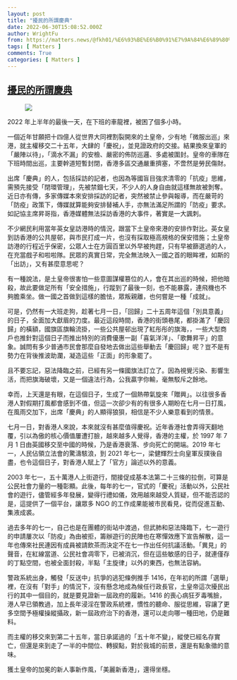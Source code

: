 ```yaml
---
layout: post
title: "擾民的所謂慶典"
date: 2022-06-30T15:08:52.000Z
author: WrightFu
from: https://matters.news/@fkh01/%E6%93%BE%E6%B0%91%E7%9A%84%E6%89%80%E8%AC%82%E6%85%B6%E5%85%B8-bafyreidzdfbxl7dreu5zfu5gxtehapc4dypmoxi3bneyyir5aswaz6ayf4
tags: [ Matters ]
comments: True
categories: [ Matters ]
---
```

<!--1656601732000-->
[擾民的所謂慶典](https://matters.news/@fkh01/%E6%93%BE%E6%B0%91%E7%9A%84%E6%89%80%E8%AC%82%E6%85%B6%E5%85%B8-bafyreidzdfbxl7dreu5zfu5gxtehapc4dypmoxi3bneyyir5aswaz6ayf4)
------

<div>
<figure class="image"><img src="https://assets.matters.news/embed/912232bf-5a3b-427e-aca6-2818f7b78348.jpeg" data-asset-id="912232bf-5a3b-427e-aca6-2818f7b78348" referrerpolicy="no-referrer"><figcaption><span></span></figcaption></figure><p>2022 年上半年的最後一天，在下班的車龍裡，被困了個多小時。</p><p>一個近年甘願把十四億人從世界大同裡割裂開來的土皇帝，少有地「微服出巡」來港，就主權移交二十五年，大肆的「慶祝」，並見證政府的交接。結果換來皇軍的「嚴陣以待」，「滴水不漏」的安檢、嚴密的佈防巡邏、多處被圍封。皇帝的車隊在下班時間出巡，主要幹道短暫封閉，香港多區交通嚴重擠塞，不啻然是勞民傷財。</p><p>出席「慶典」的人，包括採訪的記者，也因為等國盲目強求清零的「抗疫」思維，需預先接受「閉環管理」，先被禁錮七天，不少人的人身自由就這樣無故被剝奪。近日亦有傳，多家傳媒本來安排採訪的記者，突然被禁止參與報導，而在嚴苛的「防疫」政策下，傳媒就算能夠安排替補人手，亦無法滿足所謂的「防疫」要求。如記協主席昇哥指，香港媒體無法採訪香港的大事件，著實是一大諷刺。</p><p>不少網民利用當年英女皇訪港時的情況，跟當下土皇帝來港的安排作對比。英女皇到訪香港的公共屋邨，與市民打成一片，也沒有採取極高規格的保安措施；土皇帝訪港的行程近乎保密，公眾人士在方圓百里以外早被拘趕，只有早被篩選過的人，在充當戲子和啦啦隊。民眾的真實日常，完全無法映入一國之首的眼眸裡，如斯的「出訪」，又有甚麼意思呢？</p><p>有一種說法，是土皇帝很害怕一些意圖謀權篡位的人，會在其出巡的時候，把他暗殺，故此要做足所有「安全措施」，行蹤到了最後一刻，也不能暴露，連飛機也不夠膽乘坐。做一國之首做到這樣的膽怯，眾叛親離，也何嘗是一種「成就」。</p><p>可是，仍然有一大班走狗，趁著七月一日，「回歸」二十五周年這個「別具意義」的日子，全面加大獻眉的力度。最近這段時間，香港的街頭巷尾，都掛滿了「慶回歸」的橫額，國旗區旗輪流掛，一些公共屋邨出現了紅彤彤的旗海，，一些大型商戶也推針對這個日子而推出特別的消費優惠一副「喜氣洋洋」、「歌舞昇平」的意象。誠問有多少普通市民會那麼自發地去做出這些舉動去「慶回歸」呢？豈不是有勢力在背後推波助瀾，凝造這些「正面」的形象罷了。</p><p>且不要忘記，惡法降臨之前，已經有另一條國旗法訂立了。因為視覺污染、影響生活，而把旗海破壞，又是一個違法行為，公我贏字你輸，毫無駁斥之餘地。</p><p>幸而，上天還是有眼，在這個日子，生成了一個熱帶氣旋來「贈興」。以往很多香港人對假期打風都會感到不值，但這一次卻少有的有很多人期盼在七月一日打風，在風雨交加下，出席「慶典」的人顯得狼狽，相信是不少人樂意看到的情景。</p><p>七月一日，對香港人來說，本來就沒有甚麼值得慶祝。近年香港社會弄得天翻地覆，引以為傲的核心價值屢遭打臉，越來越多人覺得，香港的主權，於 1997 年 7 月 1 日由英國移交至中國的時候，乃是香港衰落、步向死亡的開端。2019 年七一，人民佔領立法會的驚濤駭浪，到 2021 年七一，梁健輝烈士向皇軍反撲後自盡，也令這個日子，對香港人賦上了「官方」論述以外的意義。</p><p>2003 年七一，五十萬港人上街遊行，間接促成基本法第二十三條的拉倒，可算是公民社會力量的一種彰顯。此後，每年的七一，官式的「慶祝」活動以外，公民社會的遊行，儘管經多年發展，變得行禮如儀，效用越來越受人質疑，但不能否認的是，這提供了一個平台，讓眾多 NGO 的工作成果能被市民看見，從而促進互動、集液成裘。</p><p>過去多年的七一，自己也是在團體的街站中渡過，但武肺和惡法降臨下，七一遊行的申請屢次以「防疫」為由被拒，籌辦遊行的民陣也在寒憚效應下宣告解散，這一年也傳來社民連因有成員被請飲茶而決定不在七一作出任何抗議活動。「異見」的聲音，在紅線當道、公民社會凋零下，已被消沉，但在這些敏感的日子，就連僅存的丁點空間，也被全面封殺，半點「主旋律」以外的東西，也無法容納。</p><p>警政系統出身，觸發「反送中」抗爭的逃犯條例推手 1416，在年初的所謂「選舉」裡，在沒有「對手」的情況下，沒有懸念地成為候任行政長官，土皇帝這次擾民出行的其中一個目的，就是要見證新一屆政府的履新。1416 的喪心病狂歹毒嘴臉，港人早已領教過，加上長年浸淫在警政系統裡，慣性的聽命、服從思維，容讓了更多空間予極權操縱攝政，新一屆政府治下的香港，還可以走向哪一種田地，仍是難料。</p><p>而主權的移交來到第二十五年，當日承諾過的「五十年不變」，縱使已經名存實亡，但還是來到走了一半的中間位、轉捩點，對於我城的前景，還是有點象徵的意味。</p><p>獲土皇帝的加冕的新人事新作風，「美麗新香港」，還得坐穩。</p>
</div>
